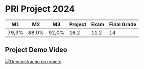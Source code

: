 # PRI Project 2024


|M1|M2|M3|Project|Exam|Final Grade|
|--|--|--|--|--|--|
| 79,3% | 88,0%| 92,0% |16.2 |11.2 |14 |


## Project Demo Video

[![Demonstração do projeto](https://img.youtube.com/vi/kVt6pU0G6ZQ/maxresdefault.jpg)](https://www.youtube.com/watch?v=kVt6pU0G6ZQ)

